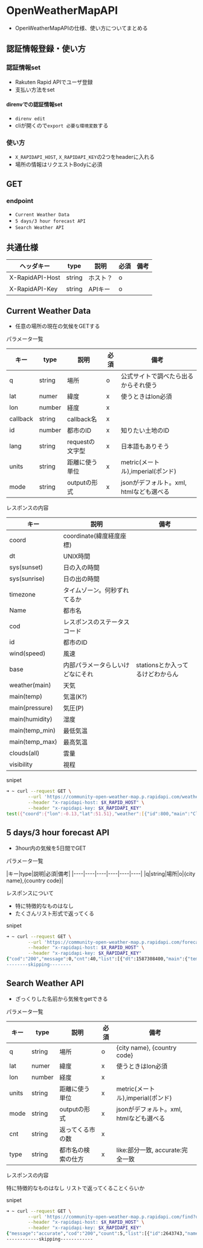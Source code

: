 # OpenWeatherMapAPI

- OpenWeatherMapAPIの仕様、使い方についてまとめる

## 認証情報登録・使い方

### 認証情報set

- Rakuten Rapid APIでユーザ登録
- 支払い方法をset

#### direnvでの認証情報set

- `direnv edit`
- cliが開くので`export 必要な環境変数`する

### 使い方

- `X_RAPIDAPI_HOST`, `X_RAPIDAPI_KEY`の2つをheaderに入れる
- 場所の情報はリクエストBodyに必須

## GET

### endpoint

- `Current Weather Data`
- `5 days/3 hour forecast API`
- `Search Weather API`

## 共通仕様

|ヘッダキー|type|説明|必須|備考|
|----|----|----|----|----|
|X-RapidAPI-Host|string|ホスト？|o||
|X-RapidAPI-Key|string|APIキー|o||

## Current Weather Data

- 任意の場所の現在の気候をGETする

パラメータ一覧

|キー|type|説明|必須|備考|
|----|----|----|----|----|
|q|string|場所|o|公式サイトで調べたら出るからそれ使う|
|lat|numer|緯度|x|使うときはlon必須|
|lon|number|経度|x||
|callback|string|callback名|x||jsonpを使う際の、callback関数名|
|id|number|都市のID|x|知りたい土地のID|lon, lat, qとともには使えない|
|lang|string|requestの文字型|x|日本語もありそう|
|units|string|距離に使う単位|x|metric(メートル),imperial(ポンド)|
|mode|string|outputの形式|x|jsonがデフォルト。xml, htmlなども選べる|

レスポンスの内容

|キー|説明|備考|
|----|----|----|
|coord|coordinate(緯度経度座標)||
|dt|UNIX時間||
|sys(sunset)|日の入の時間||
|sys(sunrise)|日の出の時間||
|timezone|タイムゾーン。何秒ずれてるか||
|Name|都市名||
|cod|レスポンスのステータスコード|
|id|都市のID||
|wind(speed)|風速||
|base|内部パラメータらしいけどなにそれ|stationsとか入ってるけどわからん|
|weather(main)|天気||
|main(temp)|気温(K?)||
|main(pressure)|気圧(P)||
|main(humidity)|湿度||
|main(temp_min)|最低気温||
|main(temp_max)|最高気温||
|clouds(all)|雲量||
|visibility|視程||

snipet

```zsh
➜ ~ curl --request GET \
        --url 'https://community-open-weather-map.p.rapidapi.com/weather?callback=test&id=2172797&units=%2522metric%2522%20or%20%2522imperial%2522&mode=xml%252C%20html&q=London' \
        --header "x-rapidapi-host: $X_RAPID_HOST" \
        --header "x-rapidapi-key: $X_RAPIDAPI_KEY"
test({"coord":{"lon":-0.13,"lat":51.51},"weather":[{"id":800,"main":"Clear","description":"clear sky","icon":"01d"}],"base":"stations","main":{"temp":290.18,"feels_like":284.72,"temp_min":288.15,"temp_max":291.48,"pressure":1019,"humidity":33},"visibility":10000,"wind":{"speed":5.1,"deg":50},"clouds":{"all":1},"dt":1587302166,"sys":{"type":1,"id":1414,"country":"GB","sunrise":1587272119,"sunset":1587323004},"timezone":3600,"id":2643743,"name":"London","cod":200})%
```

## 5 days/3 hour forecast API

- 3hour内の気候を5日間でGET

パラメータ一覧

|キー|type|説明|必須|備考|
|----|----|----|----|----|----|
|q|string|場所|o|{city name},{country code}|

レスポンスについて

- 特に特徴的なものはなし
- たくさんリスト形式で返ってくる

snipet

```zsh
➜ ~ curl --request GET \
        --url 'https://community-open-weather-map.p.rapidapi.com/forecast?id=2172797&units=%2522metric%2522%20or%20%2522imperial%2522&mode=xml%252C%20html&q=London' \
        --header "x-rapidapi-host: $X_RAPID_HOST" \
        --header "x-rapidapi-key: $X_RAPIDAPI_KEY"
{"cod":"200","message":0,"cnt":40,"list":[{"dt":1587308400,"main":{"temp":289.9,"feels_like":284.35,"temp_min":288.74,"temp_max":289.9,"pressure":1019,"sea_level":1019,"grnd_
--------skipping--------
```

## Search Weather API

- ざっくりした名前から気候をgetできる

パラメータ一覧

|キー|type|説明|必須|備考|
|----|----|----|----|----|
|q|string|場所|o|{city name}, {country code}|
|lat|numer|緯度|x|使うときはlon必須|
|lon|number|経度|x||
|units|string|距離に使う単位|x|metric(メートル),imperial(ポンド)|
|mode|string|outputの形式|x|jsonがデフォルト。xml, htmlなども選べる|
|cnt|string|返ってくる市の数|x||
|type|string|都市名の検索の仕方|x|like:部分一致, accurate:完全一致|

レスポンスの内容

特に特徴的なものはなし
リストで返ってくることくらいか

snipet

```zsh
➜ ~ curl --request GET \
        --url 'https://community-open-weather-map.p.rapidapi.com/find?q=London' \
        --header "x-rapidapi-host: $X_RAPID_HOST" \
        --header "x-rapidapi-key: $X_RAPIDAPI_KEY"
{"message":"accurate","cod":"200","count":5,"list":[{"id":2643743,"name":"London","coord":{"lat":51.5085,"lon":-0.1257},"main":{"temp":290.08,"feels_like":284.5,"temp_min":288.15,"temp_max":291.48,"pressure":1020,"humidity":38},"dt":1587301759,"wind":{"speed":5.7,"deg":60},"sys":{"country":"GB"},"rain":null,"snow":null,"clouds":{"all":1},
------------skipping------------
```
